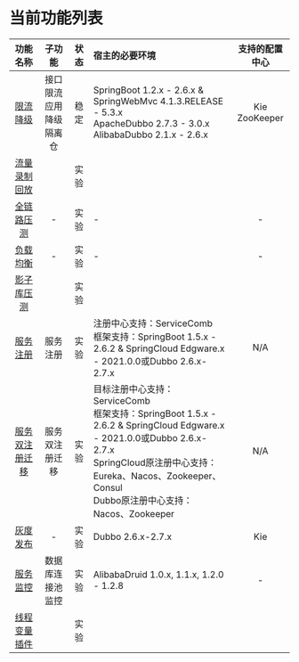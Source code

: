 # 当前功能列表

|功能名称|子功能|状态|宿主的必要环境|支持的配置中心|
|:-:|:-:|:-:|:-|:-:|
|[限流降级](flowcontrol/flowcontrol.md)|接口限流<br>应用降级<br>隔离仓|稳定|SpringBoot 1.2.x - 2.6.x & SpringWebMvc 4.1.3.RELEASE - 5.3.x<br>ApacheDubbo 2.7.3 - 3.0.x<br>AlibabaDubbo 2.1.x - 2.6.x|Kie<br>ZooKeeper|
|[流量录制回放](flowrecord/document.md)||实验|||
|[全链路压测](hercules/document.md)|-|实验|-|-
|[负载均衡](loadbalancer/document.md)|-|实验|-|-
|[影子库压测](online-stresstest/document.md)||实验|||
|[服务注册](registry/document.md)|服务注册|实验|注册中心支持：ServiceComb<br>框架支持：SpringBoot 1.5.x - 2.6.2 & SpringCloud Edgware.x - 2021.0.0或Dubbo 2.6.x-2.7.x|N/A|
|[服务双注册迁移](registry/spring-cloud-registry-migiration.md)|服务双注册迁移|实验|目标注册中心支持：ServiceComb<br>框架支持：SpringBoot 1.5.x - 2.6.2 & SpringCloud Edgware.x - 2021.0.0或Dubbo 2.6.x-2.7.x<br>SpringCloud原注册中心支持：Eureka、Nacos、Zookeeper、Consul<br>Dubbo原注册中心支持：Nacos、Zookeeper|N/A|
|[灰度发布](route/document.md)|-|实验|Dubbo 2.6.x-2.7.x|Kie|
|[服务监控](server-monitor/document.md)|数据库连接池监控|实验|AlibabaDruid 1.0.x, 1.1.x, 1.2.0 - 1.2.8|-|
|[线程变量插件](threadlocal/document.md)||实验|||
